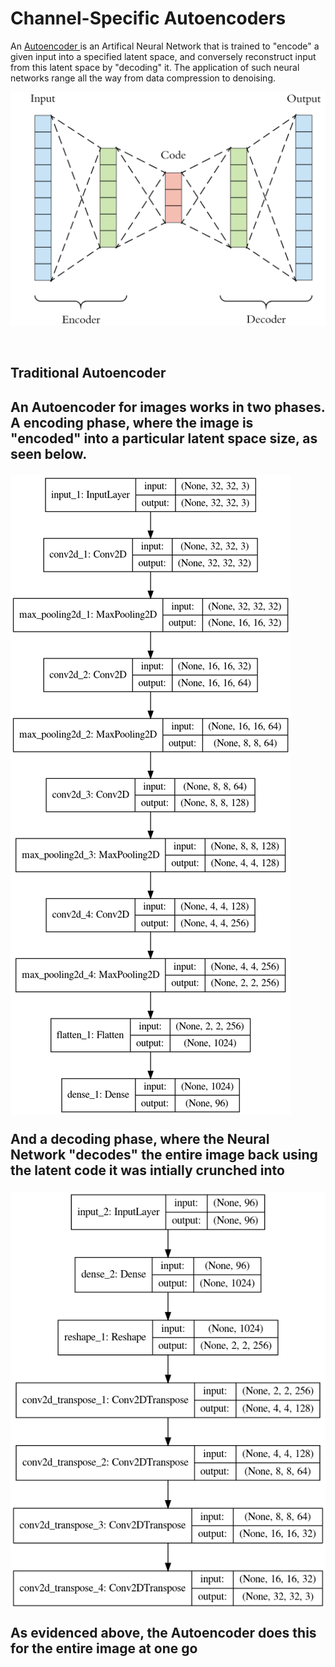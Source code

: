 <h1> Channel-Specific Autoencoders </h1>

<p>An <a href= "https://en.wikipedia.org/wiki/Autoencoder"> Autoencoder </a> is an Artifical Neural Network that is trained to "encode" a given input into a specified latent space, and conversely reconstruct input from this latent space by "decoding" it. The application of such neural networks range all the way from data compression to denoising. </p>

<img src="architecture/autoencoder.png" alt="autoencoder"></img>

<br/>

<h2> Traditional Autoencoder <h2>

<p> An Autoencoder for images works in two phases. A encoding phase, where the image is "encoded" into a particular latent space size, as seen below. </p>

<img src="architecture/encoder.png">

<p> And a decoding phase, where the Neural Network "decodes" the entire image back using the latent code it was intially crunched into </p>

<img src="architecture/decoder.png">

<p> As evidenced above, the Autoencoder does this for the entire image at one go </p>

